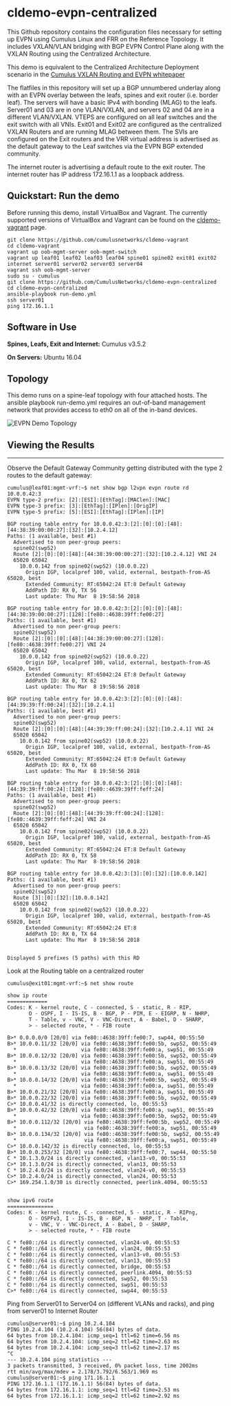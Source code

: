 # cldemo-evpn-centralized

This Github repository contains the configuration files necessary for setting up EVPN using Cumulus Linux and FRR on the Reference Topology.  It includes VXLAN/VLAN bridging with BGP EVPN Control Plane along with the VXLAN Routing using the Centralized Architecture.

This demo is equivalent to the Centralized Architecture Deployment scenario in the [Cumulus VXLAN Routing and EVPN whitepaper](https://cumulusnetworks.com/learn/web-scale-networking-resources/whitepapers/Cumulus-Networks-White-Paper-EVPN.pdf) 

The flatfiles in this repository will set up a BGP unnumbered underlay along with an EVPN overlay between the leafs, spines and exit router (i.e. border leaf).  The servers will have a basic IPv4 with bonding (MLAG) to the leafs.  Server01 and 03 are in one VLAN/VXLAN, and servers 02 and 04 are in a different VLAN/VXLAN.  VTEPS are configured on all leaf switches and the exit switch with all VNIs.  Exit01 and Exit02 are configured as the centralized VXLAN Routers and are running MLAG between them. The SVIs are configured on the Exit routers and  the VRR virtual address is advertised as the default gateway to the Leaf switches via the EVPN BGP extended community. 

The internet router is advertising a default route to the exit router.  The internet router has IP address 172.16.1.1 as a loopback address.


Quickstart: Run the demo
------------------------

Before running this demo, install VirtualBox and Vagrant. The currently supported versions of VirtualBox and Vagrant can be found on the [cldemo-vagrant](https://github.com/CumulusNetworks/cldemo-vagrant) page.  

    git clone https://github.com/cumulusnetworks/cldemo-vagrant
    cd cldemo-vagrant
    vagrant up oob-mgmt-server oob-mgmt-switch 
    vagrant up leaf01 leaf02 leaf03 leaf04 spine01 spine02 exit01 exit02 internet server01 server02 server03 server04
    vagrant ssh oob-mgmt-server
    sudo su - cumulus
    git clone https://github.com/CumulusNetworks/cldemo-evpn-centralized
    cd cldemo-evpn-centralized
    ansible-playbook run-demo.yml
    ssh server01
    ping 172.16.1.1 


Software in Use
------------------------
**Spines, Leafs, Exit and Internet:**
      Cumulus v3.5.2

**On Servers:**
Ubuntu 16.04


## Topology ##

This demo runs on a spine-leaf topology with four attached hosts. The ansible playbook run-demo.yml requires an out-of-band management network that provides access to eth0 on all of the in-band devices. 

![EVPN Demo Topology](https://github.com/CumulusNetworks/cldemo-evpn-centralized/blob/master/cldemo-evpn-centralized.png)

 
## Viewing the Results ##

-------
Observe the Default Gateway Community getting distributed with the type 2 routes to the default gateway:

    cumulus@leaf01:mgmt-vrf:~$ net show bgp l2vpn evpn route rd 10.0.0.42:3
    EVPN type-2 prefix: [2]:[ESI]:[EthTag]:[MAClen]:[MAC]
    EVPN type-3 prefix: [3]:[EthTag]:[IPlen]:[OrigIP]
    EVPN type-5 prefix: [5]:[ESI]:[EthTag]:[IPlen]:[IP]
    
    BGP routing table entry for 10.0.0.42:3:[2]:[0]:[0]:[48]:[44:38:39:00:00:27]:[32]:[10.2.4.12]
    Paths: (1 available, best #1)
      Advertised to non peer-group peers:
      spine02(swp52)
      Route [2]:[0]:[0]:[48]:[44:38:39:00:00:27]:[32]:[10.2.4.12] VNI 24
      65020 65042
        10.0.0.142 from spine02(swp52) (10.0.0.22)
          Origin IGP, localpref 100, valid, external, bestpath-from-AS 65020, best
          Extended Community: RT:65042:24 ET:8 Default Gateway
          AddPath ID: RX 0, TX 56
          Last update: Thu Mar  8 19:58:56 2018
    
    BGP routing table entry for 10.0.0.42:3:[2]:[0]:[0]:[48]:[44:38:39:00:00:27]:[128]:[fe80::4638:39ff:fe00:27]
    Paths: (1 available, best #1)
      Advertised to non peer-group peers:
      spine02(swp52)
      Route [2]:[0]:[0]:[48]:[44:38:39:00:00:27]:[128]:[fe80::4638:39ff:fe00:27] VNI 24
      65020 65042
        10.0.0.142 from spine02(swp52) (10.0.0.22)
          Origin IGP, localpref 100, valid, external, bestpath-from-AS 65020, best
          Extended Community: RT:65042:24 ET:8 Default Gateway
          AddPath ID: RX 0, TX 62
          Last update: Thu Mar  8 19:58:56 2018
    
    BGP routing table entry for 10.0.0.42:3:[2]:[0]:[0]:[48]:[44:39:39:ff:00:24]:[32]:[10.2.4.1]
    Paths: (1 available, best #1)
      Advertised to non peer-group peers:
      spine02(swp52)
      Route [2]:[0]:[0]:[48]:[44:39:39:ff:00:24]:[32]:[10.2.4.1] VNI 24
      65020 65042
        10.0.0.142 from spine02(swp52) (10.0.0.22)
          Origin IGP, localpref 100, valid, external, bestpath-from-AS 65020, best
          Extended Community: RT:65042:24 ET:8 Default Gateway
          AddPath ID: RX 0, TX 60
          Last update: Thu Mar  8 19:58:56 2018
    
    BGP routing table entry for 10.0.0.42:3:[2]:[0]:[0]:[48]:[44:39:39:ff:00:24]:[128]:[fe80::4639:39ff:feff:24]
    Paths: (1 available, best #1)
      Advertised to non peer-group peers:
      spine02(swp52)
      Route [2]:[0]:[0]:[48]:[44:39:39:ff:00:24]:[128]:[fe80::4639:39ff:feff:24] VNI 24
      65020 65042
        10.0.0.142 from spine02(swp52) (10.0.0.22)
          Origin IGP, localpref 100, valid, external, bestpath-from-AS 65020, best
          Extended Community: RT:65042:24 ET:8 Default Gateway
          AddPath ID: RX 0, TX 58
          Last update: Thu Mar  8 19:58:56 2018
    
    BGP routing table entry for 10.0.0.42:3:[3]:[0]:[32]:[10.0.0.142]
    Paths: (1 available, best #1)
      Advertised to non peer-group peers:
      spine02(swp52)
      Route [3]:[0]:[32]:[10.0.0.142]
      65020 65042
        10.0.0.142 from spine02(swp52) (10.0.0.22)
          Origin IGP, localpref 100, valid, external, bestpath-from-AS 65020, best
          Extended Community: RT:65042:24 ET:8
          AddPath ID: RX 0, TX 64
          Last update: Thu Mar  8 19:58:56 2018
    
    
    Displayed 5 prefixes (5 paths) with this RD

    
Look at the Routing table on a centralized router

    cumulus@exit01:mgmt-vrf:~$ net show route
    
    show ip route
    =============
    Codes: K - kernel route, C - connected, S - static, R - RIP,
           O - OSPF, I - IS-IS, B - BGP, P - PIM, E - EIGRP, N - NHRP,
           T - Table, v - VNC, V - VNC-Direct, A - Babel, D - SHARP,
           > - selected route, * - FIB route
    
    B>* 0.0.0.0/0 [20/0] via fe80::4638:39ff:fe00:7, swp44, 00:55:50
    B>* 10.0.0.11/32 [20/0] via fe80::4638:39ff:fe00:5b, swp52, 00:55:49
      *                     via fe80::4638:39ff:fe00:a, swp51, 00:55:49
    B>* 10.0.0.12/32 [20/0] via fe80::4638:39ff:fe00:5b, swp52, 00:55:49
      *                     via fe80::4638:39ff:fe00:a, swp51, 00:55:49
    B>* 10.0.0.13/32 [20/0] via fe80::4638:39ff:fe00:5b, swp52, 00:55:49
      *                     via fe80::4638:39ff:fe00:a, swp51, 00:55:49
    B>* 10.0.0.14/32 [20/0] via fe80::4638:39ff:fe00:5b, swp52, 00:55:49
      *                     via fe80::4638:39ff:fe00:a, swp51, 00:55:49
    B>* 10.0.0.21/32 [20/0] via fe80::4638:39ff:fe00:a, swp51, 00:55:49
    B>* 10.0.0.22/32 [20/0] via fe80::4638:39ff:fe00:5b, swp52, 00:55:49
    C>* 10.0.0.41/32 is directly connected, lo, 00:55:53
    B>* 10.0.0.42/32 [20/0] via fe80::4638:39ff:fe00:a, swp51, 00:55:49
      *                     via fe80::4638:39ff:fe00:5b, swp52, 00:55:49
    B>* 10.0.0.112/32 [20/0] via fe80::4638:39ff:fe00:5b, swp52, 00:55:49
      *                      via fe80::4638:39ff:fe00:a, swp51, 00:55:49
    B>* 10.0.0.134/32 [20/0] via fe80::4638:39ff:fe00:5b, swp52, 00:55:49
      *                      via fe80::4638:39ff:fe00:a, swp51, 00:55:49
    C>* 10.0.0.142/32 is directly connected, lo, 00:55:53
    B>* 10.0.0.253/32 [20/0] via fe80::4638:39ff:fe00:7, swp44, 00:55:50
    C * 10.1.3.0/24 is directly connected, vlan13-v0, 00:55:53
    C>* 10.1.3.0/24 is directly connected, vlan13, 00:55:53
    C * 10.2.4.0/24 is directly connected, vlan24-v0, 00:55:53
    C>* 10.2.4.0/24 is directly connected, vlan24, 00:55:53
    C>* 169.254.1.0/30 is directly connected, peerlink.4094, 00:55:53
    
    
    show ipv6 route
    ===============
    Codes: K - kernel route, C - connected, S - static, R - RIPng,
           O - OSPFv3, I - IS-IS, B - BGP, N - NHRP, T - Table,
           v - VNC, V - VNC-Direct, A - Babel, D - SHARP,
           > - selected route, * - FIB route
    
    C * fe80::/64 is directly connected, vlan24-v0, 00:55:53
    C * fe80::/64 is directly connected, vlan24, 00:55:53
    C * fe80::/64 is directly connected, vlan13-v0, 00:55:53
    C * fe80::/64 is directly connected, vlan13, 00:55:53
    C * fe80::/64 is directly connected, bridge, 00:55:53
    C * fe80::/64 is directly connected, peerlink.4094, 00:55:53
    C * fe80::/64 is directly connected, swp52, 00:55:53
    C * fe80::/64 is directly connected, swp51, 00:55:53
    C>* fe80::/64 is directly connected, swp44, 00:55:53
    

   

Ping from Server01 to Server04 on (different VLANs and racks), and ping from server01 to Internet Router

 

               
                               
    cumulus@server01:~$ ping 10.2.4.104
    PING 10.2.4.104 (10.2.4.104) 56(84) bytes of data.
    64 bytes from 10.2.4.104: icmp_seq=1 ttl=62 time=6.56 ms
    64 bytes from 10.2.4.104: icmp_seq=2 ttl=62 time=2.63 ms
    64 bytes from 10.2.4.104: icmp_seq=3 ttl=62 time=2.17 ms
    ^C
    --- 10.2.4.104 ping statistics ---
    3 packets transmitted, 3 received, 0% packet loss, time 2002ms
    rtt min/avg/max/mdev = 2.178/3.792/6.563/1.969 ms
    cumulus@server01:~$ ping 171.16.1.1
    PING 172.16.1.1 (172.16.1.1) 56(84) bytes of data.
    64 bytes from 172.16.1.1: icmp_seq=1 ttl=62 time=2.53 ms
    64 bytes from 172.16.1.1: icmp_seq=2 ttl=62 time=2.92 ms
    









    
    



